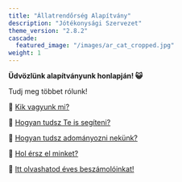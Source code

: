 ```yaml
---
title: "Állatrendőrség Alapítvány"
description: "Jótékonysági Szervezet"
theme_version: "2.8.2"
cascade:
  featured_image: "/images/ar_cat_cropped.jpg"
weight: 1
---
```


**Üdvözlünk alapítványunk honlapján! 😺**

Tudj meg többet rólunk!

👥 [Kik vagyunk mi?](../about)

👐 [Hogyan tudsz Te is segíteni?](../help)

🤗 [Hogyan tudsz adományozni nekünk?](../donate)

📨 [Hol érsz el minket?](../contact)

📑 [Itt olvashatod éves beszámolóinkat!](../report)
